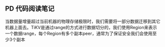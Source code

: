 ## PD 代码阅读笔记

当数据量增量超过当前机器的物理存储极限时，我们需要将一部分数据迁移到其它机器上面去。TiKV是通过range的方式进行数据切分的，我们使用Region来表示一个数据range，每个Region有多个副本peer，通常为了保证安全我们会使用至少3个副本
